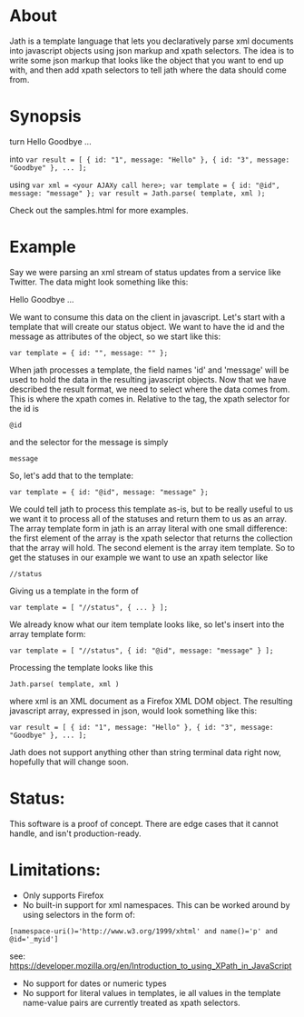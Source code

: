 # About
Jath is a template language that lets you declaratively parse xml documents into
javascript objects using json markup and xpath selectors. The idea is to write
some json markup that looks like the object that you want to end up with, and then
add xpath selectors to tell jath where the data should come from.

# Synopsis
turn 
<raw note="raw tag is part of markdown, not the actual xml here">
<statuses>
	<status id="1">
		<message>Hello</message>
	</status>
	<status id="3">
		<message>Goodbye</message>
	</status>
	<status id="5">
	</status>
...
</statuses>
</raw>

into
`var result = [ { id: "1", message: "Hello" }, { id: "3", message: "Goodbye" }, ... ];`

using
`var xml = <your AJAXy call here>;
var template = { id: "@id", message: "message" };
var result = Jath.parse( template, xml );`

Check out the samples.html for more examples.

# Example
Say we were parsing an xml stream of status updates from a service
like Twitter. The data might look something like this:

<raw note="raw tag is part of markdown, not the actual xml here">
<statuses>
	<status id="1">
		<message>Hello</message>
	</status>
	<status id="3">
		<message>Goodbye</message>
	</status>
	<status id="5">
	</status>
...
</statuses>
</raw>

We want to consume this data on the client in javascript. Let's start with
a template that will create our status object. We want to have the id and the
message as attributes of the object, so we start like this:

`var template = { id: "", message: "" };`

When jath processes a template, the field names 'id' and 'message' will be used
to hold the data in the resulting javascript objects. Now that we have described
the result format, we need to select where the data comes from. This is where the
xpath comes in. Relative to the <status> tag, the xpath selector for the id is 

`@id`

and the selector for the message is simply

`message`

So, let's add that to the template:

`var template = { id: "@id", message: "message" };`

We could tell jath to process this template as-is, but to be really useful to us
we want it to process all of the statuses and return them to us as an array. The
array template form in jath is an array literal with one small difference: the 
first element of the array is the xpath selector that returns the collection that
the array will hold. The second element is the array item template. So to get
the statuses in our example we want to use an xpath selector like 

`//status`

Giving us a template in the form of 

`var template = [ "//status", { ... } ];`

We already know what our item template looks like, so let's insert into the array
template form:

`var template = [ "//status", { id: "@id", message: "message" } ];`

Processing the template looks like this

`Jath.parse( template, xml )`

where xml is an XML document as a Firefox XML DOM object. The resulting javascript
array, expressed in json, would look something like this:

`var result = [ { id: "1", message: "Hello" }, { id: "3", message: "Goodbye" }, ... ];`

Jath does not support anything other than string terminal data right now, hopefully
that will change soon.

# Status:
This software is a proof of concept. There are edge cases that it cannot handle,
and isn't production-ready.

# Limitations:
- Only supports Firefox
- No built-in support for xml namespaces. This can be worked around by using selectors
in the form of:

`[namespace-uri()='http://www.w3.org/1999/xhtml' and name()='p' and @id='_myid']`

see: https://developer.mozilla.org/en/Introduction_to_using_XPath_in_JavaScript

- No support for dates or numeric types
- No support for literal values in templates, ie all values in the template 
name-value pairs are currently treated as xpath selectors.